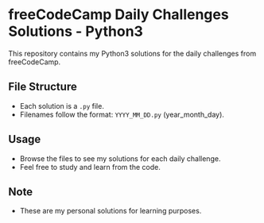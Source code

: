 # freeCodeCamp Daily Challenges Solutions - Python3

This repository contains my Python3 solutions for the daily challenges from freeCodeCamp.

## File Structure
- Each solution is a `.py` file.
- Filenames follow the format: `YYYY_MM_DD.py` (year_month_day).

## Usage
- Browse the files to see my solutions for each daily challenge.
- Feel free to study and learn from the code.

## Note
- These are my personal solutions for learning purposes.
